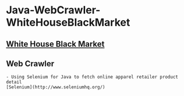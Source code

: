 # Java-WebCrawler-WhiteHouseBlackMarket
## [White House Black Market](http://www.whitehouseblackmarket.com/store/) 
## Web Crawler
	- Using Selenium for Java to fetch online apparel retailer product detail
	[Selenium](http://www.seleniumhq.org/)

   
    



